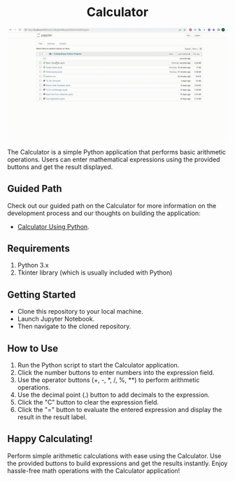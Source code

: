 <div align="center">
  <h1>Calculator</h1>
  <img src="https://github.com/CodeStudio-Content/Python-Project-Video/blob/main/calculator.gif?raw=true" alt ="Calculator GIF">
</div>

The Calculator is a simple Python application that performs basic arithmetic operations. Users can enter mathematical expressions using the provided buttons and get the result displayed.

## Guided Path

Check out our guided path on the Calculator for more information on the development process and our thoughts on building the application:

* [Calculator Using Python](https://www.codingninjas.com/studio/guided-paths/python-projects/content/577063/offering/8951966).

## Requirements

1. Python 3.x
2. Tkinter library (which is usually included with Python)

## Getting Started

* Clone this repository to your local machine.
* Launch Jupyter Notebook.
* Then navigate to the cloned repository.

## How to Use

1. Run the Python script to start the Calculator application.
2. Click the number buttons to enter numbers into the expression field.
3. Use the operator buttons (+, -, *, /, %, **) to perform arithmetic operations.
4. Use the decimal point (.) button to add decimals to the expression.
5. Click the "C" button to clear the expression field.
6. Click the "=" button to evaluate the entered expression and display the result in the result label.

## Happy Calculating!

Perform simple arithmetic calculations with ease using the Calculator. Use the provided buttons to build expressions and get the results instantly. Enjoy hassle-free math operations with the Calculator application!

